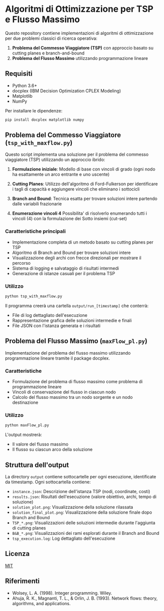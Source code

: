 # Algoritmi di Ottimizzazione per TSP e Flusso Massimo

Questo repository contiene implementazioni di algoritmi di ottimizzazione per due problemi classici di ricerca operativa:
1. **Problema del Commesso Viaggiatore (TSP)** con approccio basato su cutting planes e branch-and-bound
2. **Problema del Flusso Massimo** utilizzando programmazione lineare

## Requisiti

- Python 3.6+
- docplex (IBM Decision Optimization CPLEX Modeling)
- Matplotlib
- NumPy

Per installare le dipendenze:

```bash
pip install docplex matplotlib numpy
```

## Problema del Commesso Viaggiatore (`tsp_with_maxflow.py`)

Questo script implementa una soluzione per il problema del commesso viaggiatore (TSP) utilizzando un approccio ibrido:

1. **Formulazione iniziale**: Modello di base con vincoli di grado (ogni nodo ha esattamente un arco entrante e uno uscente)
2. **Cutting Planes**: Utilizzo dell'algoritmo di Ford-Fulkerson per identificare i tagli di capacità e aggiungere vincoli che eliminano i sottocicli
3. **Branch and Bound**: Tecnica esatta per trovare soluzioni intere partendo dalle variabili frazionarie

4. **Enumerazione vincoli 4** Possibilita' di risolverlo enumerando tutti i vincoli (4) con la formulazione dei Sotto insiemi (cut-set)


### Caratteristiche principali

- Implementazione completa di un metodo basato su cutting planes per TSP
- Algoritmo di Branch and Bound per trovare soluzioni intere
- Visualizzazione degli archi con frecce direzionali per mostrare il percorso
- Sistema di logging e salvataggio di risultati intermedi
- Generazione di istanze casuali per il problema TSP

### Utilizzo

```bash
python tsp_with_maxflow.py
```

Il programma creerà una cartella `output/run_[timestamp]` che conterrà:
- File di log dettagliato dell'esecuzione
- Rappresentazione grafica delle soluzioni intermedie e finali
- File JSON con l'istanza generata e i risultati

## Problema del Flusso Massimo (`maxFlow_pl.py`)

Implementazione del problema del flusso massimo utilizzando programmazione lineare tramite il package docplex.

### Caratteristiche

- Formulazione del problema di flusso massimo come problema di programmazione lineare
- Vincoli di conservazione del flusso in ciascun nodo
- Calcolo del flusso massimo tra un nodo sorgente e un nodo destinazione

### Utilizzo

```bash
python maxFlow_pl.py
```

L'output mostrerà:
- Il valore del flusso massimo
- Il flusso su ciascun arco della soluzione

## Struttura dell'output

La directory `output` contiene sottocartelle per ogni esecuzione, identificate da timestamp. Ogni sottocartella contiene:

- `instance.json`: Descrizione dell'istanza TSP (nodi, coordinate, costi)
- `results.json`: Risultati dell'esecuzione (valore obiettivo, archi, tempo di soluzione)
- `solution_plot.png`: Visualizzazione della soluzione rilassata
- `solution_final_plot.png`: Visualizzazione della soluzione finale dopo Branch and Bound
- `TSP_*.png`: Visualizzazioni delle soluzioni intermedie durante l'aggiunta di cutting planes
- `B&B_*.png`: Visualizzazioni dei rami esplorati durante il Branch and Bound
- `tsp_execution.log`: Log dettagliato dell'esecuzione

## Licenza

[MIT](https://choosealicense.com/licenses/mit/)

## Riferimenti

- Wolsey, L. A. (1998). Integer programming. Wiley.
- Ahuja, R. K., Magnanti, T. L., & Orlin, J. B. (1993). Network flows: theory, algorithms, and applications.
